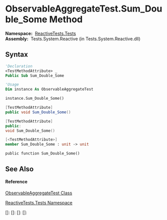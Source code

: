# ObservableAggregateTest.Sum\_Double\_Some Method

**Namespace:**  [ReactiveTests.Tests](ReactiveTests.Tests\ReactiveTests.Tests.md)  
**Assembly:**  Tests.System.Reactive (in Tests.System.Reactive.dll)

## Syntax

```vb
'Declaration
<TestMethodAttribute> _
Public Sub Sum_Double_Some
```

```vb
'Usage
Dim instance As ObservableAggregateTest

instance.Sum_Double_Some()
```

```csharp
[TestMethodAttribute]
public void Sum_Double_Some()
```

```c++
[TestMethodAttribute]
public:
void Sum_Double_Some()
```

```fsharp
[<TestMethodAttribute>]
member Sum_Double_Some : unit -> unit 
```

```jscript
public function Sum_Double_Some()
```

## See Also

#### Reference

[ObservableAggregateTest Class](ObservableAggregateTest\ObservableAggregateTest.md)

[ReactiveTests.Tests Namespace](ReactiveTests.Tests\ReactiveTests.Tests.md)

[]: 
[]: 
[]: 
[]: 